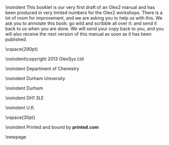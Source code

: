 \noindent This booklet is our very first draft of an Olex2 manual and has been produced in very limited numbers for the Olex2 workshops.
There is a lot of room for improvement, and we are asking you to help us with this. We ask you to annotate this book: go wild and scribble all over it: and send it back to us when you are done.
We will send your copy back to you, and you will also receive the next version of this manual as soon as it has been published.

\vspace{290pt}

\noindent\copyright 2013 OlexSys Ltd

\noindent Department of Chemistry

\noindent Durham University

\noindent Durham

\noindent DH1 3LE

\noindent U.K.

\vspace{30pt}


\noindent Printed and bound by **printed.com**

\newpage